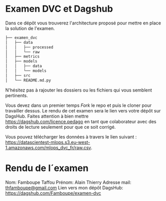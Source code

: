 # Examen DVC et Dagshub
Dans ce dépôt vous trouverez l'architecture proposé pour mettre en place la solution de l'examen. 

```bash       
├── examen_dvc          
│   ├── data       
│   │   ├── processed      
│   │   └── raw       
│   ├── metrics       
│   ├── models      
│   │   ├── data      
│   │   └── models        
│   ├── src       
│   └── README.md.py       
```
N'hésitez pas à rajouter les dossiers ou les fichiers qui vous semblent pertinents.

Vous devez dans un premier temps *Fork* le repo et puis le cloner pour travailler dessus. Le rendu de cet examen sera le lien vers votre dépôt sur DagsHub. Faites attention à bien mettre https://dagshub.com/licence.pedago en tant que colaborateur avec des droits de lecture seulement pour que ce soit corrigé.

Vous pouvez télécharger les données à travers le lien suivant : https://datascientest-mlops.s3.eu-west-1.amazonaws.com/mlops_dvc_fr/raw.csv.



# Rendu de l´examen

Nom:                           Famboupe Taffou
Prénom:                        Alain Thierry
Adresse mail:                  thfamboupe@gmail.com
Lien vers mon dépôt DagsHub:   https://dagshub.com/Famboupe/examen-dvc
